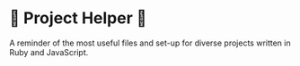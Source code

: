 :floppy_disk: Project Helper :minidisc:
===========
A reminder of the most useful files and set-up for diverse projects written in Ruby and JavaScript.